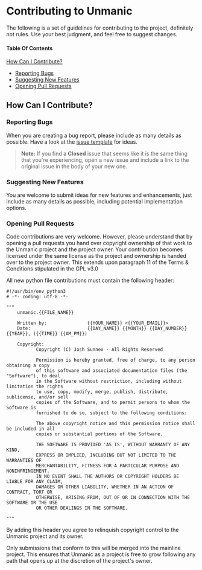 # Contributing to Unmanic

The following is a set of guidelines for contributing to the project,
definitely not rules. Use your best judgment, and feel free to suggest changes.

#### Table Of Contents

[How Can I Contribute?](#how-can-i-contribute)
  * [Reporting Bugs](#reporting-bugs)
  * [Suggesting New Features](#suggesting-new-features)
  * [Opening Pull Requests](#opening-pull-requests)

## How Can I Contribute?

### Reporting Bugs

When you are creating a bug report, please include as many details as
possible. Have a look at the [issue template](ISSUE_TEMPLATE.md) for ideas.

> **Note:** If you find a **Closed** issue that seems like it is the same thing
> that you're experiencing, open a new issue and include a link to the original
> issue in the body of your new one.


### Suggesting New Features

You are welcome to submit ideas for new features and enhancements, just include
as many details as possible, including potential implementation options.


### Opening Pull Requests

Code contributions are very welcome. However, please understand that by opening a pull 
requests you hand over copyright ownership of that work to the Unmanic project and the
project owner.
Your contribution becomes licensed under the same license as the project and ownership
is handed over to the project owner. 
This extends upon paragraph 11 of the Terms & Conditions stipulated in the GPL v3.0

All new python file contributions must contain the following header:

```
#!/usr/bin/env python3
# -*- coding: utf-8 -*-

"""
    unmanic.{{FILE_NAME}}
 
    Written by:               {{YOUR_NAME}} <{{YOUR_EMAIL}}>
    Date:                     {{DAY_NAME}} {{MONTH}} {{DAY_NUMBER}} {{YEAR}}, ({{TIME}} {{AM_PM}})
 
    Copyright:
           Copyright (C) Josh Sunnex - All Rights Reserved
 
           Permission is hereby granted, free of charge, to any person obtaining a copy
           of this software and associated documentation files (the "Software"), to deal
           in the Software without restriction, including without limitation the rights
           to use, copy, modify, merge, publish, distribute, sublicense, and/or sell
           copies of the Software, and to permit persons to whom the Software is
           furnished to do so, subject to the following conditions:
  
           The above copyright notice and this permission notice shall be included in all
           copies or substantial portions of the Software.
  
           THE SOFTWARE IS PROVIDED 'AS IS', WITHOUT WARRANTY OF ANY KIND,
           EXPRESS OR IMPLIED, INCLUDING BUT NOT LIMITED TO THE WARRANTIES OF
           MERCHANTABILITY, FITNESS FOR A PARTICULAR PURPOSE AND NONINFRINGEMENT.
           IN NO EVENT SHALL THE AUTHORS OR COPYRIGHT HOLDERS BE LIABLE FOR ANY CLAIM,
           DAMAGES OR OTHER LIABILITY, WHETHER IN AN ACTION OF CONTRACT, TORT OR
           OTHERWISE, ARISING FROM, OUT OF OR IN CONNECTION WITH THE SOFTWARE OR THE USE
           OR OTHER DEALINGS IN THE SOFTWARE.

"""
```

By adding this header you agree to relinquish copyright control to the Unmanic project
and its owner.

Only submissions that conform to this will be merged into the mainline project. This ensures
that Unmanic as a project is free to grow following any path that opens up at the discretion
of the project's owner.

